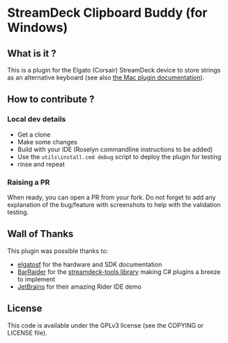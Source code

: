 # StreamDeck Clipboard Buddy (for Windows)

## What is it ?

This is a plugin for the Elgato (Corsair) StreamDeck device to store strings as an alternative keyboard (see also [the Mac plugin documentation](https://github.com/Commit-La-Grenouille/streamdeck-clipboard-buddy)).

## How to contribute ?

### Local dev details

* Get a clone
* Make some changes
* Build with your IDE (Roselyn commandline instructions to be added)
* Use the `utils\install.cmd debug` script to deploy the plugin for testing
* rinse and repeat

### Raising a PR

When ready, you can open a PR from your fork.
Do not forget to add any explanation of the bug/feature with screenshots to help with the validation testing.

## Wall of Thanks

This plugin was possible thanks to:

* [elgatosf](https://github.com/elgatosf) for the hardware and SDK documentation
* [BarRaider](https://github.com/BarRaider) for the [streamdeck-tools library](https://github.com/BarRaider/streamdeck-tools) making C# plugins a breeze to implement
* [JetBrains](https://www.jetbrains.com) for their amazing Rider IDE demo

## License

This code is available under the GPLv3 license (see the COPYING or LICENSE file).
